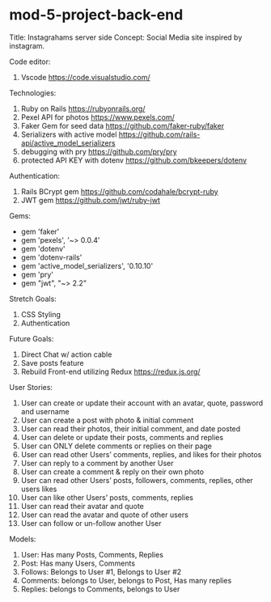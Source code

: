 # mod-5-project-back-end
Title: Instagrahams server side
Concept: Social Media site inspired by instagram.

Code editor:
1. Vscode https://code.visualstudio.com/

Technologies:
1. Ruby on Rails https://rubyonrails.org/
2. Pexel API for photos https://www.pexels.com/
3. Faker Gem for seed data https://github.com/faker-ruby/faker 
3. Serializers with active model https://github.com/rails-api/active_model_serializers
4. debugging with pry https://github.com/pry/pry
5. protected API KEY with dotenv https://github.com/bkeepers/dotenv

Authentication:
1. Rails BCrypt gem https://github.com/codahale/bcrypt-ruby
2. JWT gem https://github.com/jwt/ruby-jwt

Gems:
- gem 'faker'
- gem 'pexels', '~> 0.0.4'
- gem 'dotenv'
- gem 'dotenv-rails'
- gem 'active_model_serializers', '0.10.10'
- gem 'pry'
- gem "jwt", "~> 2.2"

Stretch Goals:
1. CSS Styling
2. Authentication

Future Goals:
1. Direct Chat w/ action cable
2. Save posts feature
3. Rebuild Front-end utilizing Redux https://redux.js.org/

User Stories:
1. User can create or update their account with an avatar, quote, password and username
2. User can create a post with photo & initial comment
3. User can read their photos, their initial comment, and date posted
4. User can delete or update their posts, comments and replies
5. User can  ONLY delete comments or replies on their page
6. User can read other Users’ comments, replies, and likes for their photos
7. User can reply to a comment by another User 
8. User can create a comment & reply on their own photo
9. User can read other Users’ posts, followers, comments, replies, other users likes
10. User can like other Users’ posts, comments, replies
11. User can read their avatar and quote
12. User can read the avatar and quote of other users
13. User can follow or un-follow another User

Models:
1. User: Has many Posts, Comments, Replies
2. Post: Has many Users, Comments
3. Follows: Belongs to User #1, Belongs to User #2
4. Comments: belongs to User, belongs to Post, Has many replies 
5. Replies: belongs to Comments, belongs to User